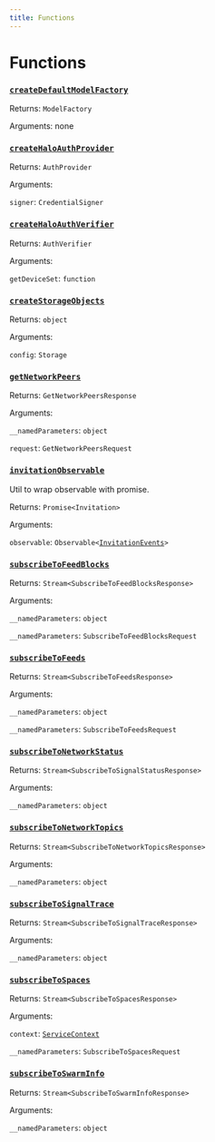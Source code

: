 ```yaml
---
title: Functions
---
```

# Functions
### [`createDefaultModelFactory`](https://github.com/dxos/protocols/blob/main/packages/sdk/client-services/src/packlets/services/service-host.ts#L32)


Returns: `ModelFactory`

Arguments: none
### [`createHaloAuthProvider`](https://github.com/dxos/protocols/blob/main/packages/sdk/client-services/src/packlets/identity/authenticator.ts#L12)


Returns: `AuthProvider`

Arguments: 

`signer`: `CredentialSigner`
### [`createHaloAuthVerifier`](https://github.com/dxos/protocols/blob/main/packages/sdk/client-services/src/packlets/identity/authenticator.ts#L26)


Returns: `AuthVerifier`

Arguments: 

`getDeviceSet`: `function`
### [`createStorageObjects`](https://github.com/dxos/protocols/blob/main/packages/sdk/client-services/src/packlets/storage/storage.ts#L19)


Returns: `object`

Arguments: 

`config`: `Storage`
### [`getNetworkPeers`](https://github.com/dxos/protocols/blob/main/packages/sdk/client-services/src/packlets/devtools/network.ts#L74)


Returns: `GetNetworkPeersResponse`

Arguments: 

`__namedParameters`: `object`

`request`: `GetNetworkPeersRequest`
### [`invitationObservable`](https://github.com/dxos/protocols/blob/main/packages/sdk/client-services/src/packlets/invitations/invitations.ts#L103)


Util to wrap observable with promise.

Returns: `Promise<Invitation>`

Arguments: 

`observable`: `Observable<`[`InvitationEvents`](/api/@dxos/client-services/interfaces/InvitationEvents)`>`
### [`subscribeToFeedBlocks`](https://github.com/dxos/protocols/blob/main/packages/sdk/client-services/src/packlets/devtools/feeds.ts#L54)


Returns: `Stream<SubscribeToFeedBlocksResponse>`

Arguments: 

`__namedParameters`: `object`

`__namedParameters`: `SubscribeToFeedBlocksRequest`
### [`subscribeToFeeds`](https://github.com/dxos/protocols/blob/main/packages/sdk/client-services/src/packlets/devtools/feeds.ts#L18)


Returns: `Stream<SubscribeToFeedsResponse>`

Arguments: 

`__namedParameters`: `object`

`__namedParameters`: `SubscribeToFeedsRequest`
### [`subscribeToNetworkStatus`](https://github.com/dxos/protocols/blob/main/packages/sdk/client-services/src/packlets/devtools/network.ts#L18)


Returns: `Stream<SubscribeToSignalStatusResponse>`

Arguments: 

`__namedParameters`: `object`
### [`subscribeToNetworkTopics`](https://github.com/dxos/protocols/blob/main/packages/sdk/client-services/src/packlets/devtools/network.ts#L43)


Returns: `Stream<SubscribeToNetworkTopicsResponse>`

Arguments: 

`__namedParameters`: `object`
### [`subscribeToSignalTrace`](https://github.com/dxos/protocols/blob/main/packages/sdk/client-services/src/packlets/devtools/network.ts#L33)


Returns: `Stream<SubscribeToSignalTraceResponse>`

Arguments: 

`__namedParameters`: `object`
### [`subscribeToSpaces`](https://github.com/dxos/protocols/blob/main/packages/sdk/client-services/src/packlets/devtools/spaces.ts#L12)


Returns: `Stream<SubscribeToSpacesResponse>`

Arguments: 

`context`: [`ServiceContext`](/api/@dxos/client-services/classes/ServiceContext)

`__namedParameters`: `SubscribeToSpacesRequest`
### [`subscribeToSwarmInfo`](https://github.com/dxos/protocols/blob/main/packages/sdk/client-services/src/packlets/devtools/network.ts#L62)


Returns: `Stream<SubscribeToSwarmInfoResponse>`

Arguments: 

`__namedParameters`: `object`